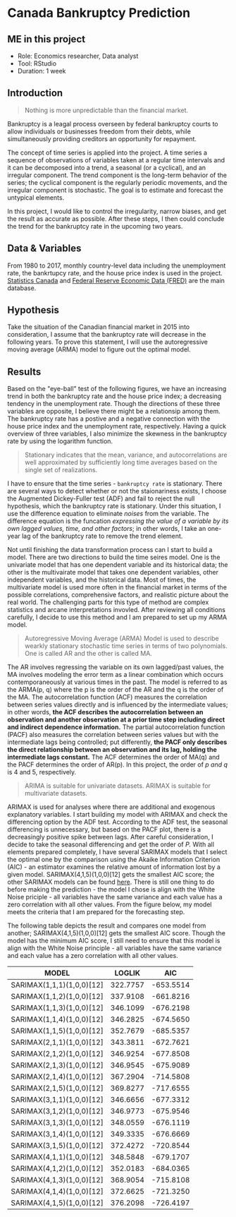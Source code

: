# Canada Bankruptcy Prediction

## ME in this project
* Role: Economics researcher, Data analyst
* Tool: RStudio
* Duration: 1 week

## Introduction
> Nothing is more unpredictable than the financial market.

Bankruptcy is a leagal process overseen by federal bankruptcy courts to allow individuals or businesses freedom from their debts, while simultaneously providing creditors an opportunity for repayment.

The concept of time series is applied into the project. A time series a sequence of observations of variables taken at a regular time intervals and it can be decomposed into a trend, a seasonal (or a cyclical), and an irregular component. The trend component is the long-term behavior of the series; the cyclical component is the regularly periodic movements, and the irregular component is stochastic. The goal is to estimate and forecast the untypical elements. 

In this project, I would like to control the irregularity, narrow biases, and get the result as accurate as possible. After these steps, I then could conclude the trend for the bankruptcy rate in the upcoming two years.

## Data & Variables
From 1980 to 2017, monthly country-level data including the unemployment rate, the bankrtupcy rate, and the house price index is used in the project. [Statistics Canada](https://www.statcan.gc.ca/eng/start) and [Federal Reserve Economic Data (FRED)](https://fred.stlouisfed.org/) are the main database.

## Hypothesis
Take the situation of the Canadian financial market in 2015 into consideration, I assume that the bankruptcy rate will decrease in the following years. To prove this statement, I will use the autoregressive moving average (ARMA) model to figure out the optimal model.

## Results
Based on the "eye-ball" test of the following figures, we have an increasing trend in both the bankruptcy rate and the house price index; a decreasing tendency in the unemployment rate. Though the directions of these three variables are opposite, I believe there might be a relationsip among them. The bankruptcy rate has a postive and a negative connection with the house price index and the unemployment rate, respectively. Having a quick overview of three variables, I also minimize the skewness in the bankruptcy rate by using the logarithm function.

> Stationary indicates that the mean, variance, and autocorrelations are well approximated by sufficiently long time averages based on the single set of realizations.

I have to ensure that the time series - `bankruptcy rate` is stationary. There are several ways to detect whether or not the staionariness exists, I choose the Augmented Dickey-Fuller test (ADF) and fail to reject the null hypothesis, which the bankruptcy rate is stationary. Under this situation, I use the difference equation to eliminate *noises* from the variable. The difference equation is the funcation *expressing the value of a variable by its own lagged values, time, and other factors*; in other words, I take an one-year lag of the bankruptcy rate to remove the trend element.

Not until finishing the data transformation process can I start to build a model. There are two directions to build the time seires model. One is the univariate model that has one dependent variable and its historical data; the other is the multivairate model that takes one dependent variables, other independent variables, and the historical data. Most of times, the multivariate model is used more often in the financial market in terms of the possible correlations, comprehensive factors, and realistic picture about the real world. The challenging parts for this type of method are complex statistics and arcane interpretations invovled. After reviewing all conditions carefully, I decide to use this method and I am prepared to set up my ARMA model.

> Autoregressive Moving Average (ARMA) Model is used to describe wearkly stationary stochastic time series in terms of two polynomials. One is called AR and the other is called MA.

The AR involves regressing the variable on its own lagged/past values, the MA involves modeling the error term as a linear combination which occurs contemporaneously at various times in the past. The model is referred to as the ARMA(p, q) where the p is the order of the AR and the q is the order of the MA. The autocorrelation function (ACF) measures the correlation between series values directly and is influenced by the intermediate values; in other words, __the ACF describes the autocorrelation between an observation and another observation at a prior time step including direct and indirect dependence information.__ The partial autocorrelation function (PACF) also measures the correlation between series values but with the intermediate lags being controlled; put differently, __the PACF only describes the direct relationship between an observation and its lag, holding the intermediate lags constant.__ The ACF determines the order of MA(q) and the PACF determines the order of AR(p). In this project, the order of *p and q* is 4 and 5, respectively.

> ARIMA is suitable for univariate datasets. ARIMAX is suitable for multivariate datasets.

ARIMAX is used for analyses where there are additional and exogenous explanatory variables. I start building my model with ARIMAX and check the differencing option by the ADF test. According to the ADF test, the seasonal differencing is unnecessary, but based on the PACF plot, there is a decreasingly positive spike between lags. After careful consideration, I decide to take the seasonal differencing and get the order of *P.* With all elements prepared completely, I have several SARIMAX models that I select the optimal one by the comparison using the Akaike Information Criterion (AIC) - an estimator examines the relative amount of information lost by a given model. SARIMAX(4,1,5)(1,0,0)[12] gets the smallest AIC score; the other SARIMAX models can be found [here]("..."). There is still one thing to do before making the prediction - the model I chose is align with the White Noise priciple - all variables have the same variance and each value has a zero correlation with all other values. From the figure below, my model meets the criteria that I am prepared for the forecasting step.



The following table depicts the result and compares one model from another; SARIMAX(4,1,5)(1,0,0)[12] gets the smallest AIC score. Though the model has the minimum AIC score, I still need to ensure that this model is align with the White Noise principle - all variables have the same variance and each value has a zero correlation with all other values.

MODEL | LOGLIK | AIC
--- | --- | --- |
SARIMAX(1,1,1)(1,0,0)[12] | 322.7757 | -653.5514
SARIMAX(1,1,2)(1,0,0)[12] | 337.9108 | -661.8216
SARIMAX(1,1,3)(1,0,0)[12] | 346.1099 | -676.2198
SARIMAX(1,1,4)(1,0,0)[12] | 346.2825 | -674.5650
SARIMAX(1,1,5)(1,0,0)[12] | 352.7679 | -685.5357
SARIMAX(2,1,1)(1,0,0)[12] | 343.3811 | -672.7621
SARIMAX(2,1,2)(1,0,0)[12] | 346.9254 | -677.8508
SARIMAX(2,1,3)(1,0,0)[12] | 346.9545 | -675.9089
SARIMAX(2,1,4)(1,0,0)[12] | 367.2904 | -714.5808
SARIMAX(2,1,5)(1,0,0)[12] | 369.8277 | -717.6555
SARIMAX(3,1,1)(1,0,0)[12] | 346.6656 | -677.3312
SARIMAX(3,1,2)(1,0,0)[12] | 346.9773 | -675.9546
SARIMAX(3,1,3)(1,0,0)[12] | 348.0559 | -676.1119
SARIMAX(3,1,4)(1,0,0)[12] | 349.3335 | -676.6669
SARIMAX(3,1,5)(1,0,0)[12] | 372.4272 | -720.8544
SARIMAX(4,1,1)(1,0,0)[12] | 348.5848 | -679.1707
SARIMAX(4,1,2)(1,0,0)[12] | 352.0183 | -684.0365
SARIMAX(4,1,3)(1,0,0)[12] | 368.9054 | -715.8108
SARIMAX(4,1,4)(1,0,0)[12] | 372.6625 | -721.3250
SARIMAX(4,1,5)(1,0,0)[12] | 376.2098 | -726.4197
